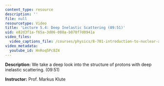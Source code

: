```yaml
---
content_type: resource
description: ''
file: null
resourcetype: Video
title: 'Lecture 5.4: Deep Inelastic Scattering (09:51)'
uid: e82d3f1a-f65a-3d06-088a-b870f7d0941a
video_files:
  video_captions_file: /courses/physics/8-701-introduction-to-nuclear-and-particle-physics-fall-2020/video-lectures/chapter-5.-qcd/lecture-5.4-deep-inelastic-scattering-09-51/HnRoq5Pc8Z4.vtt
video_metadata:
  youtube_id: HnRoq5Pc8Z4
---
```


**Description:** We take a deep look into the structure of protons with deep inelastic scattering. (09:51)

**Instructor:** Prof. Markus Klute